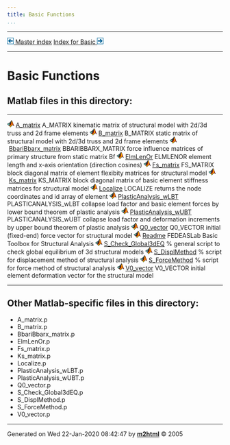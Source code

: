 ```yaml
---
title: Basic Functions
...
```


  ------------------------------------------------------ -------------------------------------------------------
  [![\<](../left.png) Master index](../FEDEASLab.html)     [Index for Basic ![\>](../right.png)](FEDEASLab.html)
  ------------------------------------------------------ -------------------------------------------------------

# Basic Functions

## Matlab files in this directory:

  -------------------------------------------------------------------------- -----------------------------------------------------------------------------------------------------------------
  ![](../matlabicon.gif) [A_matrix](A_matrix.html)                           A_MATRIX kinematic matrix of structural model with 2d/3d truss and 2d frame elements
  ![](../matlabicon.gif) [B_matrix](B_matrix.html)                           B_MATRIX static matrix of structural model with 2d/3d truss and 2d frame elements
  ![](../matlabicon.gif) [BbariBbarx_matrix](BbariBbarx_matrix.html)         BBARIBBARX_MATRIX force influence matrices of primary structure from static matrix Bf
  ![](../matlabicon.gif) [ElmLenOr](ElmLenOr.html)                           ELMLENOR element length and x-axis orientation (direction cosines)
  ![](../matlabicon.gif) [Fs_matrix](Fs_matrix.html)                         FS_MATRIX block diagonal matrix of element flexibity matrices for structural model
  ![](../matlabicon.gif) [Ks_matrix](Ks_matrix.html)                         KS_MATRIX block diagonal matrix of basic element stiffness matrices for structural model
  ![](../matlabicon.gif) [Localize](Localize.html)                           LOCALIZE returns the node coordinates and id array of element
  ![](../matlabicon.gif) [PlasticAnalysis_wLBT](PlasticAnalysis_wLBT.html)   PLASTICANALYSIS_wLBT collapse load factor and basic element forces by lower bound theorem of plastic analysis
  ![](../matlabicon.gif) [PlasticAnalysis_wUBT](PlasticAnalysis_wUBT.html)   PLASTICANALYSIS_wUBT collapse load factor and deformation increments by upper bound theorem of plastic analysis
  ![](../matlabicon.gif) [Q0_vector](Q0_vector.html)                         Q0_VECTOR initial (fixed-end) force vector for structural model
  ![](../matlabicon.gif) [Readme](Readme.html)                               FEDEASLab Basic Toolbox for Structural Analysis
  ![](../matlabicon.gif) [S_Check_Global3dEQ](S_Check_Global3dEQ.html)       \% general script to check global equilibrium of 3d structural models
  ![](../matlabicon.gif) [S_DisplMethod](S_DisplMethod.html)                 \% script for displacement method of structural analysis
  ![](../matlabicon.gif) [S_ForceMethod](S_ForceMethod.html)                 \% script for force method of structural analysis
  ![](../matlabicon.gif) [V0_vector](V0_vector.html)                         V0_VECTOR initial element deformation vector for the structural model
  -------------------------------------------------------------------------- -----------------------------------------------------------------------------------------------------------------

## Other Matlab-specific files in this directory:

-   A_matrix.p
-   B_matrix.p
-   BbariBbarx_matrix.p
-   ElmLenOr.p
-   Fs_matrix.p
-   Ks_matrix.p
-   Localize.p
-   PlasticAnalysis_wLBT.p
-   PlasticAnalysis_wUBT.p
-   Q0_vector.p
-   S_Check_Global3dEQ.p
-   S_DisplMethod.p
-   S_ForceMethod.p
-   V0_vector.p

------------------------------------------------------------------------

Generated on Wed 22-Jan-2020 08:42:47 by
**[m2html](http://www.artefact.tk/software/matlab/m2html/ "Matlab Documentation in HTML")**
© 2005
